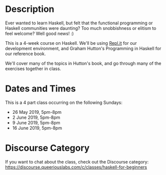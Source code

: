 <!-- TITLE: Haskell for Beginners -->
<!-- SUBTITLE: A class for newbies to learn Haskell! -->

# Description
Ever wanted to learn Haskell, but felt that the functional programming or Haskell communities were daunting? Too much snobbishness or elitism to feel welcome? Well good news! :)

This is a 4-week course on Haskell. We'll be using [Repl.it](https://repl.it/) for our development environment, and Graham Hutton's Programming in Haskell for our reference book.

We'll cover many of the topics in Hutton's book, and go through many of the exercises together in class.

# Dates and Times
This is a 4 part class occurring on the following Sundays:

- 26 May 2019, 5pm-8pm
- 2 June 2019, 5pm-8pm
- 9 June 2019, 5pm-8pm
- 16 June 2019, 5pm-8pm

# Discourse Category
If you want to chat about the class, check out the Discourse category: https://discourse.queeriouslabs.com/c/classes/haskell-for-beginners